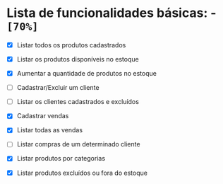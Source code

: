 # Lista de funcionalidades básicas: - <code>[70%]</code>

-   [X] Listar todos os produtos cadastrados
-   [X] Listar os produtos disponíveis no estoque
-   [X] Aumentar a quantidade de produtos no estoque
-   [ ] Cadastrar/Excluir um cliente
-   [ ] Listar os clientes cadastrados e excluídos
-   [X] Cadastrar vendas
-   [X] Listar todas as vendas
-   [ ] Listar compras de um determinado cliente
-   [X] Listar produtos por categorias
-   [X] Listar produtos excluídos ou fora do estoque

